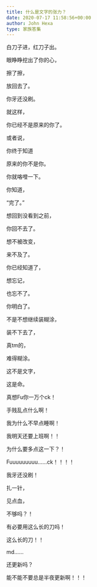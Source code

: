 ```yaml
---
title: 什么是文字的张力？
date: 2020-07-17 11:58:56+00:00
author: John Hexa
type: 家族答集
---
```

白刀子进，红刀子出。

眼睁睁挖出了你的心，

擦了擦，

放回去了。

你牙还没刷。

就这样，

你已经不是原来的你了。

或者说，

你终于知道

原来的你不是你。

你就咯噔一下。

你知道，

“完了。”

想回到没看到之前，

你回不去了。

想不被改变，

来不及了。

你已经知道了，

想忘记，

也忘不了。

你明白了。

不是不想继续装糊涂，

装不下去了，

真tm的，

难得糊涂。

这不是文字，

这是命。

真想Fu你一万个ck！

手贱乱点什么啊！

我为什么不早点睡啊！

我明天还要上班啊！！

为什么要多点这一下？！

Fuuuuuuuuu……ck！！！！

我牙还没刷！

扎一针，

见点血，

不够吗？！

有必要用这么长的刀吗！

这么长的刀！！

md……

还更新吗？

能不能不要总是半夜更新啊！！！


